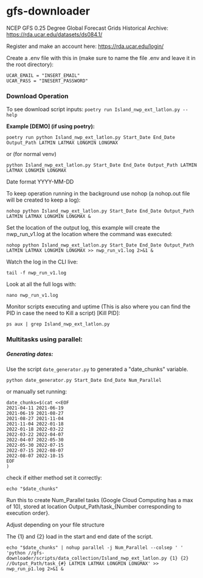# gfs-downloader

NCEP GFS 0.25 Degree Global Forecast Grids Historical Archive: https://rda.ucar.edu/datasets/ds084.1/

Register and make an account here: https://rda.ucar.edu/login/

Create a .env file with this in (make sure to name the file .env and leave it in the root directory):

```
UCAR_EMAIL = "INSERT_EMAIL"
UCAR_PASS = "INESERT_PASSWORD"
```

### Download Operation

To see download script inputs: `poetry run Island_nwp_ext_latlon.py --help`

**Example [DEMO] (if using poetry):**

`poetry run python Island_nwp_ext_latlon.py Start_Date End_Date Output_Path LATMIN LATMAX LONGMIN LONGMAX`

or (for normal venv)

```
python Island_nwp_ext_latlon.py Start_Date End_Date Output_Path LATMIN LATMAX LONGMIN LONGMAX
```

Date format YYYY-MM-DD


To keep operation running in the background use nohop (a nohop.out file will be created to keep a log):

```
nohop python Island_nwp_ext_latlon.py Start_Date End_Date Output_Path LATMIN LATMAX LONGMIN LONGMAX &
```


Set the location of the output log, this example will create the nwp_run_v1.log at the location where the command was executed:

```
nohop python Island_nwp_ext_latlon.py Start_Date End_Date Output_Path LATMIN LATMAX LONGMIN LONGMAX >> nwp_run_v1.log 2>&1 &
```



Watch the log in the CLI live:

```
tail -f nwp_run_v1.log
```

Look at all the full logs with:

```
nano nwp_run_v1.log
```

Monitor scripts executing and uptime (This is also where you can find the PID in case the need to Kill a script) [Kill PID]:

```
ps aux | grep Island_nwp_ext_latlon.py
```




### Multitasks using parallel:

##### Generating dates:

Use the script `date_generator.py` to generated a "date_chunks" variable.

```
python date_generator.py Start_Date End_Date Num_Parallel
```

or manually set running:

```
date_chunks=$(cat <<EOF
2021-04-11 2021-06-19
2021-06-19 2021-08-27
2021-08-27 2021-11-04
2021-11-04 2022-01-18
2022-01-18 2022-03-22
2022-03-22 2022-04-07
2022-04-07 2022-05-30
2022-05-30 2022-07-15
2022-07-15 2022-08-07
2022-08-07 2022-10-15
EOF
)
```

check if either method set it correctly:

```
echo "$date_chunks"
```


Run this to create Num_Parallel tasks (Google Cloud Computing has a max of 10), stored at location Output_Path/task_{Number corresponding to execution order}.

Adjust depending on your file structure

The {1} and {2} load in the start and end date of the script.

```
echo "$date_chunks" | nohup parallel -j Num_Parallel --colsep ' ' 'python //gfs-downloader/scripts/data_collection/Island_nwp_ext_latlon.py {1} {2} //Output_Path/task_{#} LATMIN LATMAX LONGMIN LONGMAX' >> nwp_run_p1.log 2>&1 &
```
